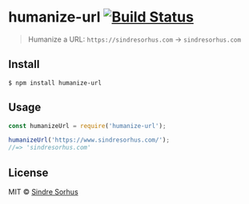# humanize-url [![Build Status](https://travis-ci.org/sindresorhus/humanize-url.svg?branch=master)](https://travis-ci.org/sindresorhus/humanize-url)

> Humanize a URL: `https://sindresorhus.com` → `sindresorhus.com`


## Install

```
$ npm install humanize-url
```


## Usage

```js
const humanizeUrl = require('humanize-url');

humanizeUrl('https://www.sindresorhus.com/');
//=> 'sindresorhus.com'
```


## License

MIT © [Sindre Sorhus](https://sindresorhus.com)
